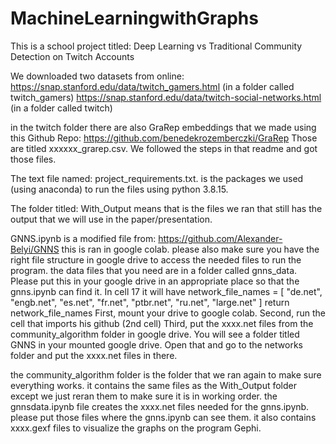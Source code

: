 # MachineLearningwithGraphs

This is a school project titled:
Deep Learning vs Traditional Community Detection on Twitch Accounts

We downloaded two datasets from online:
https://snap.stanford.edu/data/twitch_gamers.html (in a folder called twitch_gamers)
https://snap.stanford.edu/data/twitch-social-networks.html (in a folder called twitch)

in the twitch folder there are also GraRep embeddings that we made using this Github Repo: https://github.com/benedekrozemberczki/GraRep
Those are titled xxxxxx_grarep.csv.
We followed the steps in that readme and got those files.

The text file named: project_requirements.txt.
is the packages we used (using anaconda) to run the files using python 3.8.15.

The folder titled: With_Output
means that is the files we ran that still has the output that we will use in the paper/presentation. 

GNNS.ipynb
is a modified file from: https://github.com/Alexander-Belyi/GNNS
this is ran in google colab. please also make sure you have the right file structure in google drive to access the needed files to run the program. 
the data files that you need are in a folder called gnns_data. Please put this in your google drive in an appropriate place so that the gnns.ipynb can find it.
In cell 17 it will have
    network_file_names = [
        "de.net",
        "engb.net",
        "es.net",
        "fr.net",
        "ptbr.net",
        "ru.net",
        "large.net"
    ]
    return network_file_names
First, mount your drive to google colab.
Second, run the cell that imports his github (2nd cell)
Third, put the xxxx.net files from the community_algorithm folder in google drive. You will see a folder titled GNNS in your mounted google drive. Open that and go to the networks folder and put the xxxx.net files in there.

the community_algorithm folder is the folder that we ran again to make sure everything works.
it contains the same files as the With_Output folder except we just reran them to make sure it is in working order.
the gnnsdata.ipynb file creates the xxxx.net files needed for the gnns.ipynb.
please put those files where the gnns.ipynb can see them. 
it also contains xxxx.gexf files to visualize the graphs on the program Gephi.
